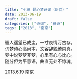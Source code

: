 ```yaml
---
title: "七律 题心梦诗词（新韵）"
date: 2013-06-19
draft: false
categories: ["诗词", "律诗"]
tags: ["2013", "南京"]
---
```


骚人遥望已成尘，一寸衷情万古存。  
词梦诗心高尚本，文容辞貌绮崇真。  
梦中说梦梦非梦，心里有心心比心。  
随分但为平意语，曲直无处不惊魂。  

2013.6.19 南京  
